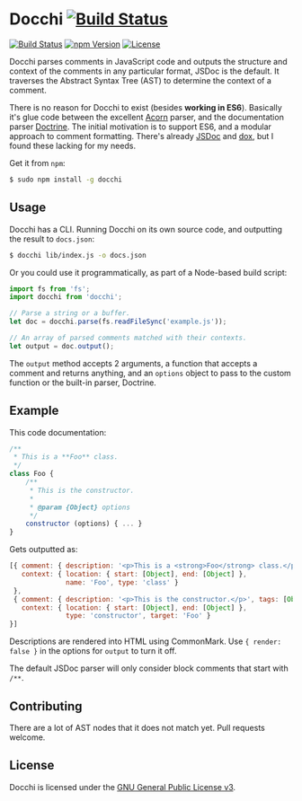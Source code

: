 # Docchi [![Build Status](https://img.shields.io/travis/daliwali/docchi.svg)](https://travis-ci.org/daliwali/docchi)

[![Build Status](https://img.shields.io/travis/daliwali/docchi/master.svg?style=flat-square)](https://travis-ci.org/daliwali/docchi)
[![npm Version](https://img.shields.io/npm/v/docchi.svg?style=flat-square)](https://www.npmjs.com/package/docchi)
[![License](https://img.shields.io/npm/l/docchi.svg?style=flat-square)](https://raw.githubusercontent.com/daliwali/docchi/master/LICENSE)

Docchi parses comments in JavaScript code and outputs the structure and context of the comments in any particular format, JSDoc is the default. It traverses the Abstract Syntax Tree (AST) to determine the context of a comment.

There is no reason for Docchi to exist (besides **working in ES6**). Basically it's glue code between the excellent [Acorn](https://github.com/marijnh/acorn) parser, and the documentation parser [Doctrine](https://github.com/Constellation/doctrine). The initial motivation is to support ES6, and a modular approach to comment formatting. There's already [JSDoc](https://github.com/jsdoc3/jsdoc) and [dox](https://github.com/tj/dox), but I found these lacking for my needs.

Get it from `npm`:

```sh
$ sudo npm install -g docchi
```


## Usage

Docchi has a CLI. Running Docchi on its own source code, and outputting the result to `docs.json`:

```sh
$ docchi lib/index.js -o docs.json
```

Or you could use it programmatically, as part of a Node-based build script:

```js
import fs from 'fs';
import docchi from 'docchi';

// Parse a string or a buffer.
let doc = docchi.parse(fs.readFileSync('example.js'));

// An array of parsed comments matched with their contexts.
let output = doc.output();
```

The `output` method accepts 2 arguments, a function that accepts a comment and returns anything, and an `options` object to pass to the custom function or the built-in parser, Doctrine.


## Example

This code documentation:

```js
/**
 * This is a **Foo** class.
 */
class Foo {
    /**
     * This is the constructor.
     *
     * @param {Object} options
     */
    constructor (options) { ... }
}
```

Gets outputted as:

```js
[{ comment: { description: '<p>This is a <strong>Foo</strong> class.</p>', tags: [] },
   context: { location: { start: [Object], end: [Object] },
              name: 'Foo', type: 'class' }
 },
 { comment: { description: '<p>This is the constructor.</p>', tags: [Object] },
   context: { location: { start: [Object], end: [Object] },
              type: 'constructor', target: 'Foo' }
}]
```

Descriptions are rendered into HTML using CommonMark. Use `{ render: false }` in the options for `output` to turn it off.

The default JSDoc parser will only consider block comments that start with `/**`.


## Contributing

There are a lot of AST nodes that it does not match yet. Pull requests welcome.


## License

Docchi is licensed under the [GNU General Public License v3](https://github.com/daliwali/docchi/blob/master/LICENSE).
